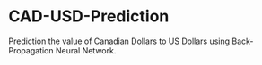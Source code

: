 # CAD-USD-Prediction
Prediction the value of Canadian Dollars to US Dollars using Back-Propagation Neural Network.
